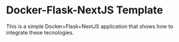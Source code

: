 # Docker-Flask-NextJS Template

This is a simple Docker+Flask+NextJS application that shows how to integrate these tecnologies.
